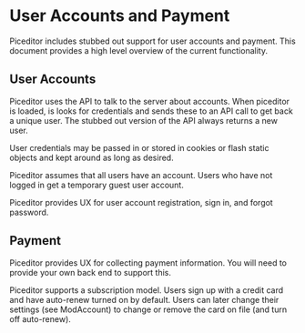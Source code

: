 # User Accounts and Payment #

Piceditor includes stubbed out support for user accounts and payment. This document provides a high level overview of the current functionality.

## User Accounts ##

Piceditor uses the API to talk to the server about accounts. When piceditor is loaded, is looks for credentials and sends these to an API call to get back a unique user. The stubbed out version of the API always returns a new user.

User credentials may be passed in or stored in cookies or flash static objects and kept around as long as desired.

Piceditor assumes that all users have an account. Users who have not logged in get a temporary guest user account.

Piceditor provides UX for user account registration, sign in, and forgot password.

## Payment ##

Piceditor provides UX for collecting payment information. You will need to provide your own back end to support this.

Piceditor supports a subscription model. Users sign up with a credit card and have auto-renew turned on by default. Users can later change their settings (see ModAccount) to change or remove the card on file (and turn off auto-renew).
